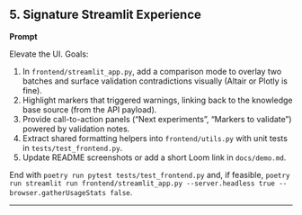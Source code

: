 
## 5. Signature Streamlit Experience

**Prompt**

Elevate the UI.
Goals:
1. In `frontend/streamlit_app.py`, add a comparison mode to overlay two batches and surface validation contradictions visually (Altair or Plotly is fine).
2. Highlight markers that triggered warnings, linking back to the knowledge base source (from the API payload).
3. Provide call-to-action panels (“Next experiments”, “Markers to validate”) powered by validation notes.
4. Extract shared formatting helpers into `frontend/utils.py` with unit tests in `tests/test_frontend.py`.
5. Update README screenshots or add a short Loom link in `docs/demo.md`.

End with `poetry run pytest tests/test_frontend.py` and, if feasible, `poetry run streamlit run frontend/streamlit_app.py --server.headless true --browser.gatherUsageStats false`.

---
